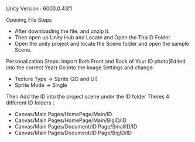 Unity Version : 6000.0.43f1

Opening File Steps
- After downloading the file. and unzip it.
- Then open up Unity Hub and Locate and Open the ThaiID Folder.
- Open the unity project and locate the Scene folder and open the sample Scene.

Personalization Steps:
Import Both Front and Back of Your ID photo(Edited into the correct Year)
Go into the Image Settings and change:
  - Texture Type -> Sprite (2D and UI)
  - Sprite Mode -> Single


Then Add the ID into the project scene under the ID folder
Theres 4 different ID folders :
  - Canvas/Main Pages/HomePage/Main/ID
  - Canvas/Main Pages/HomePage/Main/BigID/ID
  - Canvas/Main Pages/Document/ID Page/SmallID/ID
  - Canvas/Main Pages/Document/ID Page/BigID/ID
